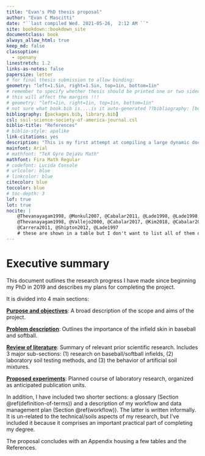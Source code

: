 ```yaml
---
title: "Evan's PhD thesis proposal"
author: "Evan C Mascitti"
date: "``last compiled Wed. 2021-05-26,  2:12 AM ``"
site: bookdown::bookdown_site
documentclass: book
always_allow_html: true
keep_md: false
classoption: 
  - openany
linestretch: 1.2
links-as-notes: false
papersize: letter
# for final thesis submission to allow binding:
geometry: "left=1.5in, right=1.5in, top=1in, bottom=1in"  
# remember to specify whether thesis should be printed one or two sided as 
# this will affect the margins !!! 
# geometry: "left=1in, right=1in, top=1in, bottom=1in"  
# not sure what book.bib is....is it auto-generated ??bibliography: [book.bib, packages.bib, library.bib]
bibliography: [packages.bib, library.bib]
csl: soil-science-society-of-america-journal.csl
biblio-title: "References"
# biblio-style: apalike
link-citations: yes
description: "This is my first attempt at compiling a large dynamic document with the **bookdown** package in R."
mainfont: Arial
# mathfont: "TeX Gyre DejaVu Math"
mathfont: Fira Math Regular
# codefont: Lucida Console
# urlcolor: blue
# linkcolor: blue
citecolor: blue
toccolor: blue
# toc-depth: 3
lof: true
lot: true
nocite: |
    @Thevanayagam1998, @Monkul2007, @Cabalar2011, @Lade1998, @Lade1998; @Ueda2011,
    @Thevanayagam1998, @Vallejo2000, @Cabalar2017, @Kim2018, @Cabalar2011,
    @Carrera2011, @Shipton2012, @Lade1997
    # these are shown in a table but I don't want to list all of them out in the text
---
```



# Executive summary

This document outlines the research progress I have made since beginning my PhD in 2019 and describes my plans for completing the project.

It is divided into 4 main sections:

[**Purpose and objectives**](#purpose-objectives): A broad description of the scope and aims of the project.

[**Problem description**](#problem-description): Outlines the importance of the infield skin in baseball and softball.

[**Review of literature**](#lit-review): Summary of relevant prior scientific research. Includes 3 major sub-sections: (1) research on baseball/softball infields, (2) laboratory soil testing methods, and (3) the behavior of artificial soil mixtures.

[**Proposed experiments**](#proposed-experiments): Planned course of laboratory research, organized as anticipated publication units.


In addition, I have included two shorter sections: a glossary (Section \@ref(definition-of-terms)) and a description of my workflow and data management plan (Section \@ref(workflow)). 
The latter is written informally. It is un-related to the technical/soils aspects of my research, but I've included it because it comprises an important practical part of completing my degree.

The proposal concludes with an Appendix housing a few tables and the References.
